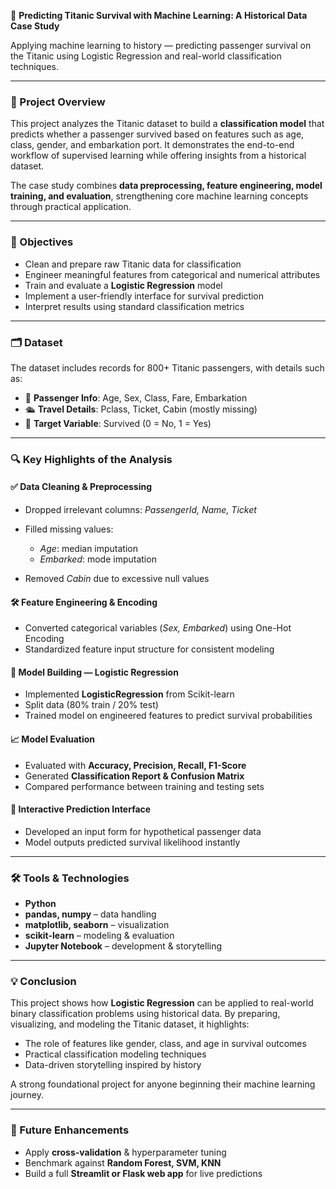🚢 **Predicting Titanic Survival with Machine Learning: A Historical Data Case Study**

Applying machine learning to history — predicting passenger survival on the Titanic using Logistic Regression and real-world classification techniques.

---

### 📌 Project Overview

This project analyzes the Titanic dataset to build a **classification model** that predicts whether a passenger survived based on features such as age, class, gender, and embarkation port. It demonstrates the end-to-end workflow of supervised learning while offering insights from a historical dataset.

The case study combines **data preprocessing, feature engineering, model training, and evaluation**, strengthening core machine learning concepts through practical application.

---

### 🎯 Objectives

* Clean and prepare raw Titanic data for classification
* Engineer meaningful features from categorical and numerical attributes
* Train and evaluate a **Logistic Regression** model
* Implement a user-friendly interface for survival prediction
* Interpret results using standard classification metrics

---

### 🗂️ Dataset

The dataset includes records for 800+ Titanic passengers, with details such as:

* 👤 **Passenger Info**: Age, Sex, Class, Fare, Embarkation
* 🛳️ **Travel Details**: Pclass, Ticket, Cabin (mostly missing)
* 🎯 **Target Variable**: Survived (0 = No, 1 = Yes)

---

### 🔍 Key Highlights of the Analysis

#### ✅ Data Cleaning & Preprocessing

* Dropped irrelevant columns: *PassengerId, Name, Ticket*
* Filled missing values:

  * *Age*: median imputation
  * *Embarked*: mode imputation
* Removed *Cabin* due to excessive null values

#### 🛠️ Feature Engineering & Encoding

* Converted categorical variables (*Sex, Embarked*) using One-Hot Encoding
* Standardized feature input structure for consistent modeling

#### 🤖 Model Building — Logistic Regression

* Implemented **LogisticRegression** from Scikit-learn
* Split data (80% train / 20% test)
* Trained model on engineered features to predict survival probabilities

#### 📈 Model Evaluation

* Evaluated with **Accuracy, Precision, Recall, F1-Score**
* Generated **Classification Report & Confusion Matrix**
* Compared performance between training and testing sets

#### 🧠 Interactive Prediction Interface

* Developed an input form for hypothetical passenger data
* Model outputs predicted survival likelihood instantly

---

### 🛠 Tools & Technologies

* **Python**
* **pandas, numpy** – data handling
* **matplotlib, seaborn** – visualization
* **scikit-learn** – modeling & evaluation
* **Jupyter Notebook** – development & storytelling

---

### 💡 Conclusion

This project shows how **Logistic Regression** can be applied to real-world binary classification problems using historical data. By preparing, visualizing, and modeling the Titanic dataset, it highlights:

* The role of features like gender, class, and age in survival outcomes
* Practical classification modeling techniques
* Data-driven storytelling inspired by history

A strong foundational project for anyone beginning their machine learning journey.

---

### 🔮 Future Enhancements

* Apply **cross-validation** & hyperparameter tuning
* Benchmark against **Random Forest, SVM, KNN**
* Build a full **Streamlit or Flask web app** for live predictions
